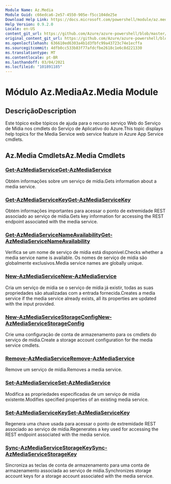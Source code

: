 ```yaml
---
Module Name: Az.Media
Module Guid: c66edca6-2e57-4550-905e-f5cc104de25e
Download Help Link: https://docs.microsoft.com/powershell/module/az.media
Help Version: 0.9.2.0
Locale: en-US
content_git_url: https://github.com/Azure/azure-powershell/blob/master/src/Media/Media/help/Az.Media.md
original_content_git_url: https://github.com/Azure/azure-powershell/blob/master/src/Media/Media/help/Az.Media.md
ms.openlocfilehash: 636610ed6303a4b1d3fbfc99a43723c74e1ecffa
ms.sourcegitcommit: 4dfb0cc533b83f77afdcfbe2618c1e6c8d221330
ms.translationtype: MT
ms.contentlocale: pt-BR
ms.lasthandoff: 03/04/2021
ms.locfileid: "101891185"
---
```

# <span data-ttu-id="fc55b-101">Módulo Az.Media</span><span class="sxs-lookup"><span data-stu-id="fc55b-101">Az.Media Module</span></span>
## <span data-ttu-id="fc55b-102">Descrição</span><span class="sxs-lookup"><span data-stu-id="fc55b-102">Description</span></span>
<span data-ttu-id="fc55b-103">Este tópico exibe tópicos de ajuda para o recurso serviço Web do Serviço de Mídia nos cmdlets do Serviço de Aplicativo do Azure.</span><span class="sxs-lookup"><span data-stu-id="fc55b-103">This topic displays help topics for the Media Service web service feature in Azure App Service cmdlets.</span></span>

## <span data-ttu-id="fc55b-104">Az.Media Cmdlets</span><span class="sxs-lookup"><span data-stu-id="fc55b-104">Az.Media Cmdlets</span></span>
### [<span data-ttu-id="fc55b-105">Get-AzMediaService</span><span class="sxs-lookup"><span data-stu-id="fc55b-105">Get-AzMediaService</span></span>](Get-AzMediaService.md)
<span data-ttu-id="fc55b-106">Obtém informações sobre um serviço de mídia.</span><span class="sxs-lookup"><span data-stu-id="fc55b-106">Gets information about a media service.</span></span>

### [<span data-ttu-id="fc55b-107">Get-AzMediaServiceKey</span><span class="sxs-lookup"><span data-stu-id="fc55b-107">Get-AzMediaServiceKey</span></span>](Get-AzMediaServiceKey.md)
<span data-ttu-id="fc55b-108">Obtém informações importantes para acessar o ponto de extremidade REST associado ao serviço de mídia.</span><span class="sxs-lookup"><span data-stu-id="fc55b-108">Gets key information for accessing the REST endpoint associated with the media service.</span></span>

### [<span data-ttu-id="fc55b-109">Get-AzMediaServiceNameAvailability</span><span class="sxs-lookup"><span data-stu-id="fc55b-109">Get-AzMediaServiceNameAvailability</span></span>](Get-AzMediaServiceNameAvailability.md)
<span data-ttu-id="fc55b-110">Verifica se um nome de serviço de mídia está disponível.</span><span class="sxs-lookup"><span data-stu-id="fc55b-110">Checks whether a media service name is available.</span></span>
<span data-ttu-id="fc55b-111">Os nomes de serviço de mídia são globalmente exclusivos.</span><span class="sxs-lookup"><span data-stu-id="fc55b-111">Media service names are globally unique.</span></span>

### [<span data-ttu-id="fc55b-112">New-AzMediaService</span><span class="sxs-lookup"><span data-stu-id="fc55b-112">New-AzMediaService</span></span>](New-AzMediaService.md)
<span data-ttu-id="fc55b-113">Cria um serviço de mídia se o serviço de mídia já existir, todas as suas propriedades são atualizadas com a entrada fornecida.</span><span class="sxs-lookup"><span data-stu-id="fc55b-113">Creates a media service if the media service already exists, all its properties are updated with the input provided.</span></span>

### [<span data-ttu-id="fc55b-114">New-AzMediaServiceStorageConfig</span><span class="sxs-lookup"><span data-stu-id="fc55b-114">New-AzMediaServiceStorageConfig</span></span>](New-AzMediaServiceStorageConfig.md)
<span data-ttu-id="fc55b-115">Crie uma configuração de conta de armazenamento para os cmdlets do serviço de mídia.</span><span class="sxs-lookup"><span data-stu-id="fc55b-115">Create a storage account configuration for the media service cmdlets.</span></span>

### [<span data-ttu-id="fc55b-116">Remove-AzMediaService</span><span class="sxs-lookup"><span data-stu-id="fc55b-116">Remove-AzMediaService</span></span>](Remove-AzMediaService.md)
<span data-ttu-id="fc55b-117">Remove um serviço de mídia.</span><span class="sxs-lookup"><span data-stu-id="fc55b-117">Removes a media service.</span></span>

### [<span data-ttu-id="fc55b-118">Set-AzMediaService</span><span class="sxs-lookup"><span data-stu-id="fc55b-118">Set-AzMediaService</span></span>](Set-AzMediaService.md)
<span data-ttu-id="fc55b-119">Modifica as propriedades especificadas de um serviço de mídia existente.</span><span class="sxs-lookup"><span data-stu-id="fc55b-119">Modifies specified properties of an existing media service.</span></span>

### [<span data-ttu-id="fc55b-120">Set-AzMediaServiceKey</span><span class="sxs-lookup"><span data-stu-id="fc55b-120">Set-AzMediaServiceKey</span></span>](Set-AzMediaServiceKey.md)
<span data-ttu-id="fc55b-121">Regenera uma chave usada para acessar o ponto de extremidade REST associado ao serviço de mídia.</span><span class="sxs-lookup"><span data-stu-id="fc55b-121">Regenerates a key used for accessing the REST endpoint associated with the media service.</span></span>

### [<span data-ttu-id="fc55b-122">Sync-AzMediaServiceStorageKey</span><span class="sxs-lookup"><span data-stu-id="fc55b-122">Sync-AzMediaServiceStorageKey</span></span>](Sync-AzMediaServiceStorageKey.md)
<span data-ttu-id="fc55b-123">Sincroniza as teclas de conta de armazenamento para uma conta de armazenamento associada ao serviço de mídia.</span><span class="sxs-lookup"><span data-stu-id="fc55b-123">Synchronizes storage account keys for a storage account associated with the media service.</span></span>

